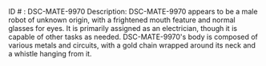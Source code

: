 ID # : DSC-MATE-9970
Description: DSC-MATE-9970 appears to be a male robot of unknown origin, with a frightened mouth feature and normal glasses for eyes. It is primarily assigned as an electrician, though it is capable of other tasks as needed. DSC-MATE-9970's body is composed of various metals and circuits, with a gold chain wrapped around its neck and a whistle hanging from it.